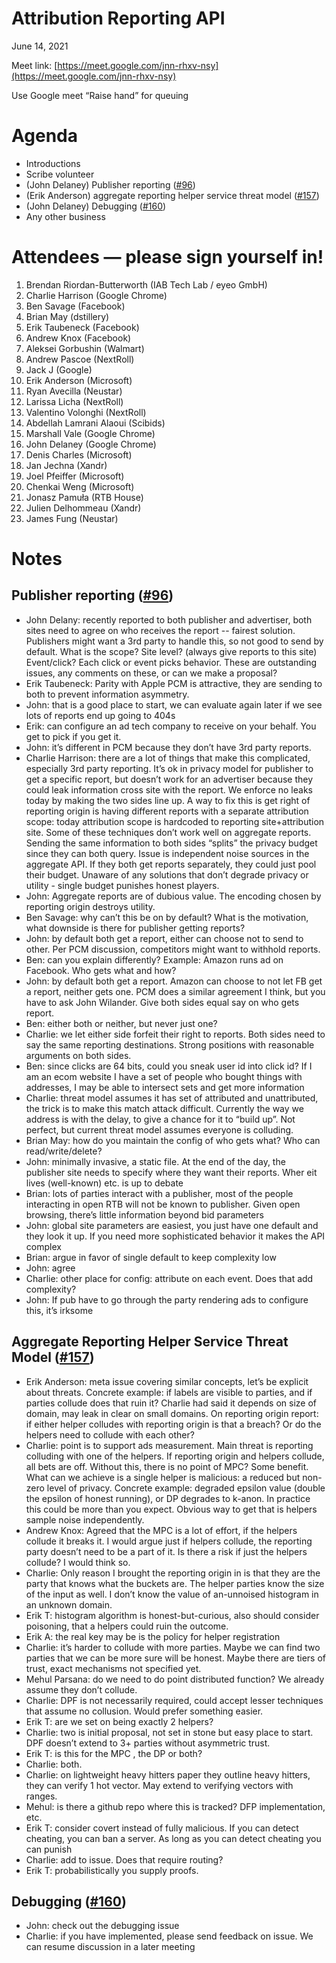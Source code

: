 # Attribution Reporting API

June 14, 2021

Meet link: [https://meet.google.com/jnn-rhxv-nsy](https://meet.google.com/jnn-rhxv-nsy)

Use Google meet “Raise hand” for queuing


# Agenda



*   Introductions
*   Scribe volunteer
*   (John Delaney) Publisher reporting ([#96](https://github.com/WICG/conversion-measurement-api/issues/96))
*   (Erik Anderson) aggregate reporting helper service threat model ([#157](https://github.com/WICG/conversion-measurement-api/issues/157))
*   (John Delaney) Debugging ([#160](https://github.com/WICG/conversion-measurement-api/issues/160))
*   Any other business


# Attendees — please sign yourself in! 



1. Brendan Riordan-Butterworth (IAB Tech Lab / eyeo GmbH)
2. Charlie Harrison (Google Chrome)
3. Ben Savage (Facebook)
4. Brian May (dstillery)
5. Erik Taubeneck (Facebook)
6. Andrew Knox (Facebook)
7. Aleksei Gorbushin (Walmart)
8. Andrew Pascoe (NextRoll)
9. Jack J (Google)
10. Erik Anderson (Microsoft)
11. Ryan Avecilla (Neustar)
12. Larissa Licha (NextRoll)
13. Valentino Volonghi (NextRoll)
14. Abdellah Lamrani Alaoui (Scibids)
15. Marshall Vale (Google Chrome)
16. John Delaney (Google Chrome)
17. Denis Charles (Microsoft)
18. Jan Jechna (Xandr)
19. Joel Pfeiffer (Microsoft)
20. Chenkai Weng (Microsoft)
21. Jonasz Pamuła (RTB House)
22. Julien Delhommeau (Xandr)
23. James Fung (Neustar)


# Notes


## Publisher reporting ([#96](https://github.com/WICG/conversion-measurement-api/issues/96))



*   John Delany: recently reported to both publisher and advertiser, both sites need to agree on who receives the report -- fairest solution. Publishers might want a 3rd party to handle this, so not good to send by default. What is the scope? Site level? (always give reports to this site) Event/click? Each click or event picks behavior. These are outstanding issues, any comments on these, or can we make a proposal?
*   Erik Taubeneck: Parity with Apple PCM is attractive, they are sending to both to prevent information asymmetry.
*   John: that is a good place to start, we can evaluate again later if we see lots of reports end up going to 404s
*   Erik: can configure an ad tech company to receive on your behalf. You get to pick if you get it.
*   John: it’s different in PCM because they don’t have 3rd party reports.
*   Charlie Harrison: there are a lot of things that make this complicated, especially 3rd party reporting. It’s ok in privacy model for publisher to get a specific report, but doesn’t work for an advertiser because they could leak information cross site with the report. We enforce no leaks today by making the two sides line up. A way to fix this is get right of reporting origin is having different reports with a separate attribution scope: today attribution scope is hardcoded to reporting site+attribution site. Some of these techniques don’t work well on aggregate reports. Sending the same information to both sides “splits” the privacy budget since they can both query. Issue is independent noise sources in the aggregate API. If they both get reports separately, they could just pool their budget. Unaware of any solutions that don’t degrade privacy or utility - single budget punishes honest players.
*   John: Aggregate reports are of dubious value. The encoding chosen by reporting origin destroys utility. 
*   Ben Savage: why can’t this be on by default? What is the motivation, what downside is there for publisher getting reports?
*   John: by default both get a report, either can choose not to send to other. Per PCM discussion, competitors might want to withhold reports.
*   Ben: can you explain differently? Example: Amazon runs ad on Facebook. Who gets what and how?
*   John: by default both get a report. Amazon can choose to not let FB get a report, neither gets one. PCM does a similar agreement I think, but you have to ask John Wilander. Give both sides equal say on who gets report.
*   Ben: either both or neither, but never just one?
*   Charlie: we let either side forfeit their right to reports. Both sides need to say the same reporting destinations. Strong positions with reasonable arguments on both sides.
*   Ben: since clicks are 64 bits, could you sneak user id into click id? If I am an ecom website I have a set of people who bought things with addresses, I may be able to intersect sets and get more information
*   Charlie: threat model assumes it has set of attributed and unattributed, the trick is to make this match attack difficult. Currently the way we address is with the delay, to give a chance for it to “build up”. Not perfect, but current threat model assumes everyone is colluding.
*   Brian May: how do you maintain the config of who gets what? Who can read/write/delete?
*   John: minimally invasive, a static file. At the end of the day, the publisher site needs to specify where they want their reports. Wher eit lives (well-known) etc. is up to debate
*   Brian: lots of parties interact with a publisher, most of the people interacting in open RTB will not be known to publisher. Given open browsing, there’s little information beyond bid parameters
*   John: global site parameters are easiest, you just have one default and they look it up. If you need more sophisticated behavior it makes the API complex
*   Brian: argue in favor of single default to keep complexity low
*   John: agree
*   Charlie: other place for config: attribute on each event. Does that add complexity?
*   John: If pub have to go through the party rendering ads to configure this, it’s irksome


## Aggregate Reporting Helper Service Threat Model ([#157](https://github.com/WICG/conversion-measurement-api/issues/157))



*   Erik Anderson: meta issue covering similar concepts, let’s be explicit about threats. Concrete example: if labels are visible to parties, and if parties collude does that ruin it? Charlie had said it depends on size of domain, may leak in clear on small domains. On reporting origin report: if either helper colludes with reporting origin is that a breach? Or do the helpers need to collude with each other?
*   Charlie: point is to support ads measurement. Main threat is reporting colluding with one of the helpers. If reporting origin and helpers collude, all bets are off. Without this, there is no point of MPC? Some benefit. What can we achieve is a single helper is malicious: a reduced but non-zero level of privacy. Concrete example: degraded epsilon value (double the epsilon of honest running), or DP degrades to k-anon. In practice this could be more than you expect. Obvious way to get that is helpers sample noise independently.
*   Andrew Knox: Agreed that the MPC is a lot of effort, if the helpers collude it breaks it. I would argue just if helpers collude, the reporting party doesn’t need to be a part of it. Is there a risk if just the helpers collude? I would think so.
*   Charlie: Only reason I brought the reporting origin in is that they are the party that knows what the buckets are. The helper parties know the size of the input as well. I don’t know the value of an-unnoised histogram in an unknown domain.
*   Erik T: histogram algorithm is honest-but-curious, also should consider poisoning, that a helpers could ruin the outcome.
*   Erik A: the real key may be is the policy for helper registration
*   Charlie: it’s harder to collude with more parties. Maybe we can find two parties that we can be more sure will be honest. Maybe there are tiers of trust, exact mechanisms not specified yet.
*   Mehul Parsana: do we need to do point distributed function?  We already assume they don’t collude.
*   Charlie: DPF is not necessarily required, could accept lesser techniques that assume no collusion. Would prefer something easier.
*   Erik T: are we set on being exactly 2 helpers?
*   Charlie: two is initial proposal, not set in stone but easy place to start. DPF doesn’t extend to 3+ parties without asymmetric trust.
*   Erik T: is this for the MPC , the DP or both?
*   Charlie: both. 
*   Charlie: on lightweight heavy hitters paper they outline heavy hitters, they can verify 1 hot vector. May extend to verifying vectors with ranges.
*   Mehul: is there a github repo where this is tracked? DFP implementation, etc.
*   Erik T: consider covert instead of fully malicious. If you can detect cheating, you can ban a server. As long as you can detect cheating you can punish
*   Charlie: add to issue. Does that require routing?
*   Erik T: probabilistically you supply proofs.


## Debugging ([#160](https://github.com/WICG/conversion-measurement-api/issues/160))



*   John: check out the debugging issue
*   Charlie: if you have implemented, please send feedback on issue. We can resume discussion in a later meeting
